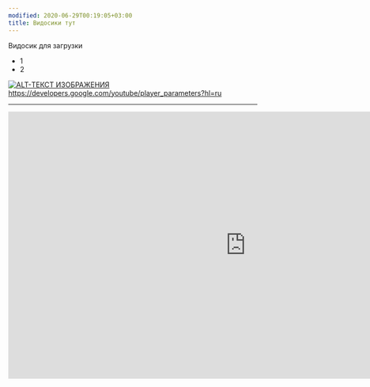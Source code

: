 ```yaml
---
modified: 2020-06-29T00:19:05+03:00
title: Видосики тут
---
```


Видосик для загрузки

* 1
* 2



[![ALT-ТЕКСТ ИЗОБРАЖЕНИЯ](http://img.youtube.com/vi/jN1fA6zupOM/0.jpg)](http://www.youtube.com/watch?v=jN1fA6zupOM)
<https://developers.google.com/youtube/player_parameters?hl=ru>

---

<center><iframe src="https://www.youtube.com/embed/jN1fA6zupOM?start=0;autoplay=1;rel=0" width="960" height="540" frameborder="0" allowfullscreen="true"></iframe></center>


